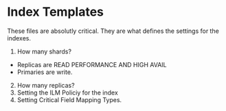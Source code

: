# Index Templates

These files are absolutly critical. They are what defines the settings for the indexes.

1. How many shards?
  - Replicas are READ PERFORMANCE AND HIGH AVAIL
  - Primaries are write.
2. How many replicas?
3. Setting the ILM Policiy for the index
4. Setting Critical Field Mapping Types.
